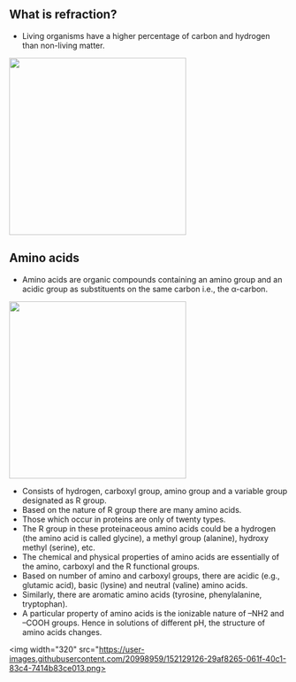 ## What is refraction?
* Living organisms have a higher percentage of carbon and hydrogen than non-living matter.
<img width="320" src="https://user-images.githubusercontent.com/20998959/152127897-fd040d67-e1e7-4460-b366-d04543a18a72.png">

## Amino acids
* Amino acids are organic compounds containing an amino group and an acidic group as substituents on the same carbon i.e., the α-carbon. 

<img width="320" src="http://www.astrochem.org/sci_img/Amino_Acid_Structure.jpg">

* Consists of hydrogen, carboxyl group, amino group and a variable group designated as R group. 
* Based on the nature of R group there are many amino acids. 
* Those which occur in proteins are only of twenty types. 
* The R group in these proteinaceous amino acids could be a hydrogen (the amino acid is called glycine), a methyl group (alanine), hydroxy methyl
(serine), etc. 
* The chemical and physical properties of amino acids are essentially of the amino, carboxyl and the R functional groups. 
* Based on number of amino and carboxyl groups, there are acidic (e.g., glutamic acid), basic (lysine) and neutral (valine) amino acids. 
* Similarly, there are aromatic amino acids (tyrosine, phenylalanine, tryptophan). 
* A particular property of amino acids is the ionizable nature of –NH2 and –COOH groups. Hence in solutions of different pH, the structure of amino acids changes.

<img width="320" src="https://user-images.githubusercontent.com/20998959/152129126-29af8265-061f-40c1-83c4-7414b83ce013.png>
